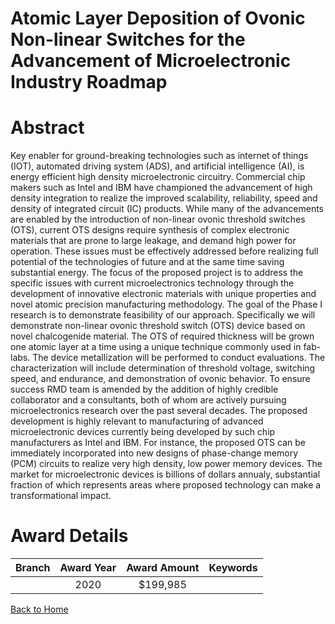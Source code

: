 
Atomic Layer Deposition of Ovonic Non-linear Switches for the Advancement of Microelectronic Industry Roadmap
=============================================================================================================

# Abstract


Key enabler for ground-breaking technologies such as internet of things (IOT), automated driving system (ADS), and artificial intelligence (AI), is energy efficient high density microelectronic circuitry. Commercial chip makers such as Intel and IBM have championed the advancement of high density integration to realize the improved scalability, reliability, speed and density of integrated circuit (IC) products. While many of the advancements are enabled by the introduction of non-linear ovonic threshold switches (OTS), current OTS designs require synthesis of complex electronic materials that are prone to large leakage, and demand high power for operation. These issues must be effectively addressed before realizing full potential of the technologies of future and at the same time saving substantial energy. The focus of the proposed project is to address the specific issues with current microelectronics technology through the development of innovative electronic materials with unique properties and novel atomic precision manufacturing methodology. The goal of the Phase I research is to demonstrate feasibility of our approach. Specifically we will demonstrate non-linear ovonic threshold switch (OTS) device based on novel chalcogenide material. The OTS of required thickness will be grown one atomic layer at a time using a unique technique commonly used in fab-labs. The device metallization will be performed to conduct evaluations. The characterization will include determination of threshold voltage, switching speed, and endurance, and demonstration of ovonic behavior. To ensure success RMD team is amended by the addition of highly credible collaborator and a consultants, both of whom are actively pursuing microelectronics research over the past several decades. The proposed development is highly relevant to manufacturing of advanced microelectronic devices currently being developed by such chip manufacturers as Intel and IBM. For instance, the proposed OTS can be immediately incorporated into new designs of phase-change memory (PCM) circuits to realize very high density, low power memory devices. The market for microelectronic devices is billions of dollars annualy, substantial fraction of which represents areas where proposed technology can make a transformational impact.  

# Award Details

|Branch|Award Year|Award Amount|Keywords|
| :---: | :---: | :---: | :---: |
||2020|$199,985||
  
  


[Back to Home](https://github.com/chrischow/dod_sbir_awards#32)